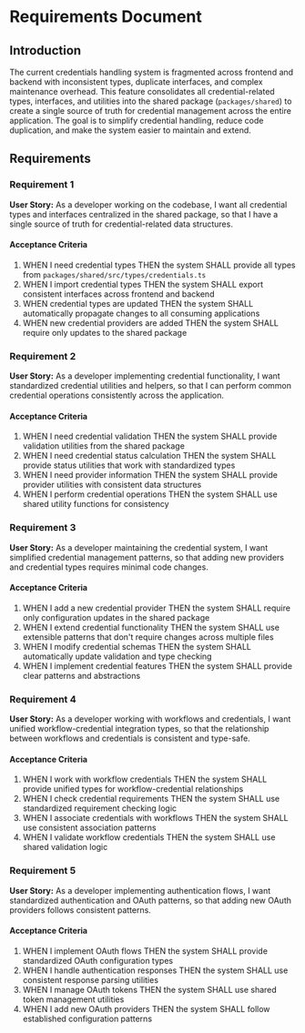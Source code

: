 # Requirements Document

## Introduction

The current credentials handling system is fragmented across frontend and backend with inconsistent types, duplicate interfaces, and complex maintenance overhead. This feature consolidates all credential-related types, interfaces, and utilities into the shared package (`packages/shared`) to create a single source of truth for credential management across the entire application. The goal is to simplify credential handling, reduce code duplication, and make the system easier to maintain and extend.

## Requirements

### Requirement 1

**User Story:** As a developer working on the codebase, I want all credential types and interfaces centralized in the shared package, so that I have a single source of truth for credential-related data structures.

#### Acceptance Criteria

1. WHEN I need credential types THEN the system SHALL provide all types from `packages/shared/src/types/credentials.ts`
2. WHEN I import credential types THEN the system SHALL export consistent interfaces across frontend and backend
3. WHEN credential types are updated THEN the system SHALL automatically propagate changes to all consuming applications
4. WHEN new credential providers are added THEN the system SHALL require only updates to the shared package

### Requirement 2

**User Story:** As a developer implementing credential functionality, I want standardized credential utilities and helpers, so that I can perform common credential operations consistently across the application.

#### Acceptance Criteria

1. WHEN I need credential validation THEN the system SHALL provide validation utilities from the shared package
2. WHEN I need credential status calculation THEN the system SHALL provide status utilities that work with standardized types
3. WHEN I need provider information THEN the system SHALL provide provider utilities with consistent data structures
4. WHEN I perform credential operations THEN the system SHALL use shared utility functions for consistency

### Requirement 3

**User Story:** As a developer maintaining the credential system, I want simplified credential management patterns, so that adding new providers and credential types requires minimal code changes.

#### Acceptance Criteria

1. WHEN I add a new credential provider THEN the system SHALL require only configuration updates in the shared package
2. WHEN I extend credential functionality THEN the system SHALL use extensible patterns that don't require changes across multiple files
3. WHEN I modify credential schemas THEN the system SHALL automatically update validation and type checking
4. WHEN I implement credential features THEN the system SHALL provide clear patterns and abstractions

### Requirement 4

**User Story:** As a developer working with workflows and credentials, I want unified workflow-credential integration types, so that the relationship between workflows and credentials is consistent and type-safe.

#### Acceptance Criteria

1. WHEN I work with workflow credentials THEN the system SHALL provide unified types for workflow-credential relationships
2. WHEN I check credential requirements THEN the system SHALL use standardized requirement checking logic
3. WHEN I associate credentials with workflows THEN the system SHALL use consistent association patterns
4. WHEN I validate workflow credentials THEN the system SHALL use shared validation logic

### Requirement 5

**User Story:** As a developer implementing authentication flows, I want standardized authentication and OAuth patterns, so that adding new OAuth providers follows consistent patterns.

#### Acceptance Criteria

1. WHEN I implement OAuth flows THEN the system SHALL provide standardized OAuth configuration types
2. WHEN I handle authentication responses THEN the system SHALL use consistent response parsing utilities
3. WHEN I manage OAuth tokens THEN the system SHALL use shared token management utilities
4. WHEN I add new OAuth providers THEN the system SHALL follow established configuration patterns